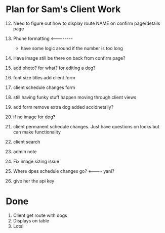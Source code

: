 # Plan for Sam's Client Work

12. Need to figure out how to display route NAME on confirm page/details page
15. Phone formatting <--------
    * have some logic around if the number is too long
17. Have image still be there on back from confirm page?
   
21. add photo? for what? for editing a dog?

28. font size titles add client form
33. client schedule changes form 
35. still having funky stuff happen moving through client views
36. add form remove extra dog added accidnetally?
37. if no image for dog?
40. client permanent schedule changes.  Just have questions on looks but can make functionality



22. client search 
23. admin note
11. Fix image sizing issue
18. Where dpes schedule changes go? <---- yani?
39. give her the api key



# Done
1. Client get route with dogs
2. Displays on table
3. Lots! 

